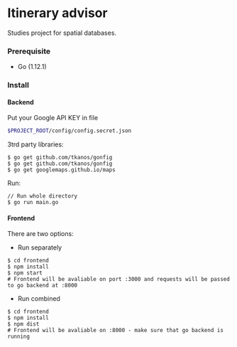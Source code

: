 # Itinerary advisor

Studies project for spatial databases.

### Prerequisite
- Go (1.12.1)

### Install
#### Backend
Put your Google API KEY in file
```bash
$PROJECT_ROOT/config/config.secret.json
```
3trd party libraries:
```
$ go get github.com/tkanos/gonfig
$ go get github.com/tkanos/gonfig
$ go get googlemaps.github.io/maps
```
Run:
```
// Run whole directory
$ go run main.go
```

#### Frontend

There are two options:
- Run separately 
```
$ cd frontend
$ npm install
$ npm start
# Frontend will be avaliable on port :3000 and requests will be passed to go backend at :8000
```

- Run combined 
```
$ cd frontend
$ npm install
$ npm dist
# Frontend will be avaliable on :8000 - make sure that go backend is running
```
